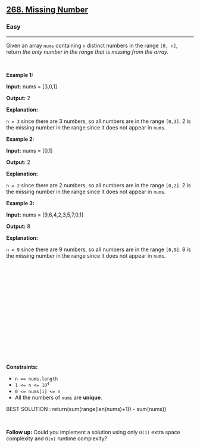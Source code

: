 <h2><a href="https://leetcode.com/problems/missing-number">268. Missing Number</a></h2><h3>Easy</h3><hr><p>Given an array <code>nums</code> containing <code>n</code> distinct numbers in the range <code>[0, n]</code>, return <em>the only number in the range that is missing from the array.</em></p>

<p>&nbsp;</p>
<p><strong class="example">Example 1:</strong></p>

<div class="example-block">
<p><strong>Input:</strong> <span class="example-io">nums = [3,0,1]</span></p>

<p><strong>Output:</strong> <span class="example-io">2</span></p>

<p><strong>Explanation:</strong></p>

<p><code>n = 3</code> since there are 3 numbers, so all numbers are in the range <code>[0,3]</code>. 2 is the missing number in the range since it does not appear in <code>nums</code>.</p>
</div>

<p><strong class="example">Example 2:</strong></p>

<div class="example-block">
<p><strong>Input:</strong> <span class="example-io">nums = [0,1]</span></p>

<p><strong>Output:</strong> <span class="example-io">2</span></p>

<p><strong>Explanation:</strong></p>

<p><code>n = 2</code> since there are 2 numbers, so all numbers are in the range <code>[0,2]</code>. 2 is the missing number in the range since it does not appear in <code>nums</code>.</p>
</div>

<p><strong class="example">Example 3:</strong></p>

<div class="example-block">
<p><strong>Input:</strong> <span class="example-io">nums = [9,6,4,2,3,5,7,0,1]</span></p>

<p><strong>Output:</strong> <span class="example-io">8</span></p>

<p><strong>Explanation:</strong></p>

<p><code>n = 9</code> since there are 9 numbers, so all numbers are in the range <code>[0,9]</code>. 8 is the missing number in the range since it does not appear in <code>nums</code>.</p>
</div>

<div class="simple-translate-system-theme" id="simple-translate">
<div>
<div class="simple-translate-button isShow" style="background-image: url(&quot;moz-extension://8a9ffb6b-7e69-4e93-aae1-436a1448eff6/icons/512.png&quot;); height: 22px; width: 22px; top: 318px; left: 36px;">&nbsp;</div>

<div class="simple-translate-panel " style="width: 300px; height: 200px; top: 0px; left: 0px; font-size: 13px;">
<div class="simple-translate-result-wrapper" style="overflow: hidden;">
<div class="simple-translate-move" draggable="true">&nbsp;</div>

<div class="simple-translate-result-contents">
<p class="simple-translate-result" dir="auto">&nbsp;</p>

<p class="simple-translate-candidate" dir="auto">&nbsp;</p>
</div>
</div>
</div>
</div>
</div>

<p>&nbsp;</p>
<p><strong>Constraints:</strong></p>

<ul>
	<li><code>n == nums.length</code></li>
	<li><code>1 &lt;= n &lt;= 10<sup>4</sup></code></li>
	<li><code>0 &lt;= nums[i] &lt;= n</code></li>
	<li>All the numbers of <code>nums</code> are <strong>unique</strong>.</li>
</ul>

<p> BEST SOLUTION :  return(sum(range(len(nums)+1)) - sum(nums))</p>

<p>&nbsp;</p>
<p><strong>Follow up:</strong> Could you implement a solution using only <code>O(1)</code> extra space complexity and <code>O(n)</code> runtime complexity?</p>
